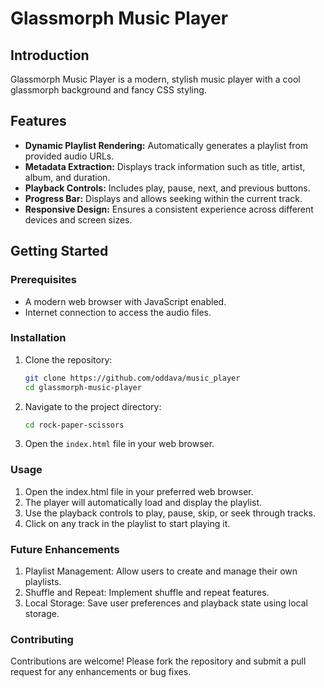 # Glassmorph Music Player

## Introduction
Glassmorph Music Player is a modern, stylish music player with a cool glassmorph background and fancy CSS styling.

## Features

- **Dynamic Playlist Rendering:** Automatically generates a playlist from provided audio URLs.
- **Metadata Extraction:** Displays track information such as title, artist, album, and duration.
- **Playback Controls:** Includes play, pause, next, and previous buttons.
- **Progress Bar:** Displays and allows seeking within the current track.
- **Responsive Design:** Ensures a consistent experience across different devices and screen sizes.

## Getting Started

### Prerequisites

- A modern web browser with JavaScript enabled.
- Internet connection to access the audio files.

### Installation

1. Clone the repository:
   ```bash
   git clone https://github.com/oddava/music_player
   cd glassmorph-music-player
2. Navigate to the project directory:
    ```sh
    cd rock-paper-scissors
    ```
2. Open the `index.html` file in your web browser.

### Usage

1. Open the index.html file in your preferred web browser.
2. The player will automatically load and display the playlist.
3. Use the playback controls to play, pause, skip, or seek through tracks.
4. Click on any track in the playlist to start playing it.

### Future Enhancements
1. Playlist Management: Allow users to create and manage their own playlists.
2. Shuffle and Repeat: Implement shuffle and repeat features.
3. Local Storage: Save user preferences and playback state using local storage.

### Contributing
Contributions are welcome! Please fork the repository and submit a pull request for any enhancements or bug fixes.